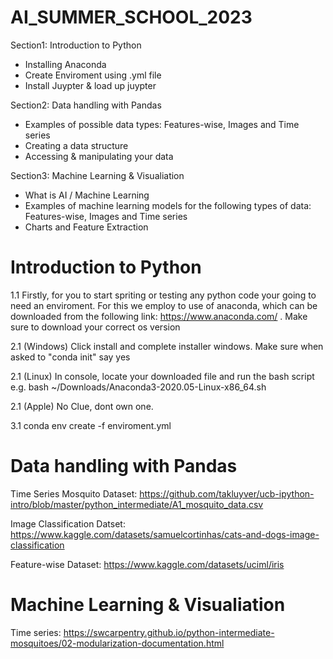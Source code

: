 # AI_SUMMER_SCHOOL_2023

Section1: Introduction to Python

- Installing Anaconda
- Create Enviroment using .yml file
- Install Juypter & load up juypter

Section2: Data handling with Pandas

- Examples of possible data types: Features-wise, Images and Time series 
- Creating a data structure
- Accessing & manipulating your data

Section3: Machine Learning & Visualiation

- What is AI / Machine Learning
- Examples of machine learning models for the following types of data: Features-wise, Images and Time series
- Charts and Feature Extraction

# Introduction to Python

1.1 Firstly, for you to start spriting or testing any python code your going to need an enviroment. For this we employ to use of anaconda, which can be downloaded from the following link: https://www.anaconda.com/ . Make sure to download your correct os version

2.1 (Windows) Click install and complete installer windows. Make sure when asked to "conda init" say yes

2.1 (Linux) In console, locate your downloaded file and run the bash script e.g. bash ~/Downloads/Anaconda3-2020.05-Linux-x86_64.sh

2.1 (Apple) No Clue, dont own one.

3.1 conda env create -f enviroment.yml 

# Data handling with Pandas
Time Series Mosquito Dataset: https://github.com/takluyver/ucb-ipython-intro/blob/master/python_intermediate/A1_mosquito_data.csv

Image Classification Datset: https://www.kaggle.com/datasets/samuelcortinhas/cats-and-dogs-image-classification

Feature-wise Dataset: https://www.kaggle.com/datasets/uciml/iris


# Machine Learning & Visualiation



Time series: https://swcarpentry.github.io/python-intermediate-mosquitoes/02-modularization-documentation.html

